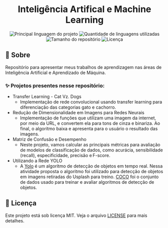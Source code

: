 <h1 align='center'>Inteligência Artifical e Machine Learning</h1>

<p align='center'>

<img alt='Principal linguagem do projeto' src='https://img.shields.io/github/languages/top/fransilva0/ia-and-machine-learning?color=56BEB8'>

<img alt='Quantidade de linguagens utilizadas' src='https://img.shields.io/github/languages/count/fransilva0/ia-and-machine-learning?color=56BEB8'>

<img alt='Tamanho do repositório' src='https://img.shields.io/github/repo-size/fransilva0/ia-and-machine-learning?color=56BEB8'>

<img alt='Licença' src='https://img.shields.io/github/license/fransilva0/ia-and-machine-learning?color=56BEB8'>

<br>

## :dart: Sobre ##

<p>Repositório para apresentar meus trabalhos de aprendizagem nas áreas de Inteligência Artificial e Aprendizado de Máquina.</p>

### :sparkles: Projetos presentes nesse repositório: ###

- Transfer Learning - Cat Vz. Dogs
   - Implementação de rede convolucional usando transfer learning para diferenciação das categorias gato e cachorro.
- Redução de Dimensionalidade em Imagens para Redes Neurais
  - Implementação de funções que utilizam uma imagem da internet, por meio da URL, e convertem ela para tons de cinza e binariza. Ao final, o algoritmo baixa e apresenta para o usuário o resultado das imagens.
- Matriz de Confusão e Desempenho
  - Neste projeto, vamos calcular as principais métricas para avaliação de modelos de classificação de dados, como acurácia, sensibilidade (recall), especificidade, precisão e F-score. 
- Utilizando a Rede YOLO
    - A [Yolo](https://colab.research.google.com/drive/1lTGZsfMaGUpBG4inDIQwIJVW476ibXk_#scrollTo=j0t221djS1Gk) é um algoritmo de detecção de objetos em tempo real. Nessa atividade proposta o algoritmo foi utilizado para detecção de objetos em imagens retiradas do Usplash para treino. [COCO](https://cocodataset.org/#home) foi o conjunto de dados usado para treinar e avaliar algoritmos de detecção de objetos.

## :memo: Licença ##

Este projeto está sob licença MIT. Veja o arquivo [LICENSE](LICENSE.md) para mais detalhes.
